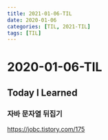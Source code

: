 ```yaml
---
title: 2021-01-06-TIL
date: 2020-01-06
categories: [TIL, 2021-TIL]
tags: [TIL]
---
```


# 2020-01-06-TIL

## Today I Learned

### 자바 문자열 뒤집기

https://jobc.tistory.com/175